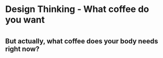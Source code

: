 <p><h1> Design Thinking - What coffee do you want<h1>
<h2> But actually, what coffee does your body needs right now?</h2>
